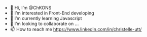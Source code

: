 - 👋 Hi, I’m @ChKONS
- 👀 I’m interested in Front-End developing 
- 🌱 I’m currently learning Javascript
- 💞️ I’m looking to collaborate on ...
- 📫 How to reach me https://www.linkedin.com/in/christelle-utt/

<!---
ChKONS/ChKONS is a ✨ special ✨ repository because its `README.md` (this file) appears on your GitHub profile.
You can click the Preview link to take a look at your changes.
--->
